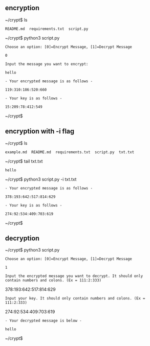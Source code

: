 ## encryption
~/crypt$ ls

```README.md  requirements.txt  script.py```

~/crypt$ python3 script.py 

```Choose an option: [0]=Encrypt Message, [1]=Decrypt Message```

```0```

```Input the message you want to encrypt:```

```hello```

```- Your encrypted message is as follows -```

```119:310:186:520:660```

```- Your key is as follows -```

```15:209:78:412:549```

~/crypt$ 

## encryption with -i flag
~/crypt$ ls

```example.md  README.md  requirements.txt  script.py  txt.txt```

~/crypt$ tail txt.txt 

```hello```

~/crypt$ python3 script.py -i txt.txt 

```- Your encrypted message is as follows -```

```378:193:642:517:814:629```

```- Your key is as follows -```

```274:92:534:409:703:619```

~/crypt$ 

## decryption

~/crypt$ python3 script.py 

```Choose an option: [0]=Encrypt Message, [1]=Decrypt Message```

```1```

```Input the encrypted message you want to decrypt. It should only contain numbers and colons. (Ex = 111:2:333)```

378:193:642:517:814:629

```Input your key. It should only contain numbers and colons. (Ex = 111:2:333)```

274:92:534:409:703:619

```- Your decrypted message is below -```

```hello```

~/crypt$ 